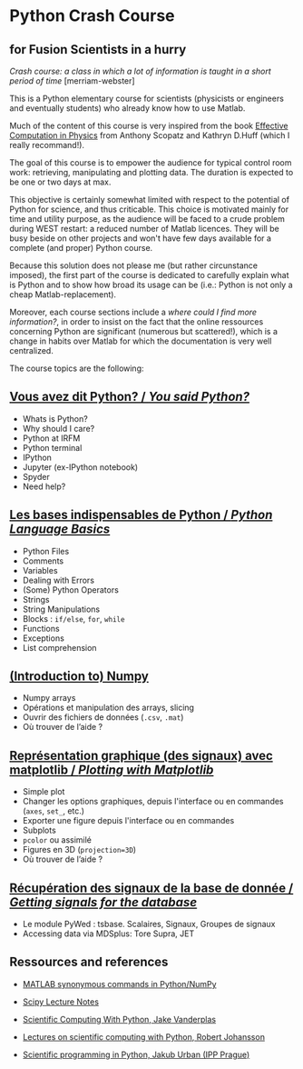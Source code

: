 # Python Crash Course 
## for Fusion Scientists in a hurry

_Crash course: a class in which a lot of information is taught in a short period of time_ [merriam-webster]

This is a Python elementary course for scientists (physicists or engineers and eventually students) who already know how to use Matlab. 

Much of the content of this course is very inspired from the book [Effective Computation in Physics](http://physics.codes/) from Anthony Scopatz and Kathryn D.Huff (which I really recommand!). 
 
The goal of this course is to empower the audience for typical control room work: retrieving, manipulating and plotting data. The duration is expected to be one or two days at max. 

This objective is certainly somewhat limited with respect to the potential of Python for science, and thus criticable. This choice is motivated mainly for time and utility purpose, as the audience will be faced to a crude problem during WEST restart: a reduced number of Matlab licences. They will be busy beside on other projects and won't have few days available for a complete (and proper) Python course. 

Because this solution does not please me (but rather circunstance imposed), the first part of the course is dedicated to carefully explain what is Python and to show how broad its usage can be (i.e.: Python is not only a cheap Matlab-replacement). 

Moreover, each course sections include a _where could I find more information?_, in order to insist on the fact that the online ressources concerning Python are significant (numerous but scattered!), which is a change in habits over Matlab for which the documentation is very well centralized.



The course topics are the following:

## [Vous avez dit Python? / _You said Python?_](http://nbviewer.ipython.org/format/slides/github/jhillairet/Fusion/blob/master/Python_Crash_Course/Slides/1-Introduction_to_Python.ipynb#/)

 - Whats is Python?
 - Why should I care?
 - Python at IRFM
 - Python terminal
 - IPython
 - Jupyter (ex-IPython notebook)
 - Spyder
 - Need help?
 
## [Les bases indispensables de Python / _Python Language Basics_](http://nbviewer.ipython.org/format/slides/github/jhillairet/Fusion/blob/master/Python_Crash_Course/Slides/2-Python_Basics.ipynb#/)

- Python Files
- Comments
- Variables
- Dealing with Errors
- (Some) Python Operators
- Strings
- String Manipulations
- Blocks : `if/else`, `for`, `while`
- Functions
- Exceptions
- List comprehension

## [(Introduction to) Numpy](http://nbviewer.ipython.org/format/slides/github/jhillairet/Fusion/blob/master/Python_Crash_Course/Slides/3-NumPy_Basics.ipynb#/)

- Numpy arrays
- Opérations et manipulation des arrays, slicing
- Ouvrir des fichiers de données (`.csv`, `.mat`)
- Où trouver de l’aide ?


## [Représentation graphique (des signaux) avec matplotlib / _Plotting with Matplotlib_](http://nbviewer.ipython.org/format/slides/github/jhillairet/Fusion/blob/master/Python_Crash_Course/Slides/4-Plotting_Basics.ipynb#/)

- Simple plot
- Changer les options graphiques, depuis l'interface  ou en commandes (`axes`, `set_`, etc.)
- Exporter une figure depuis l'interface ou en commandes
- Subplots
- `pcolor` ou assimilé
- Figures en 3D (`projection=3D`)
- Où trouver de l’aide ?

## [Récupération des signaux de la base de donnée / _Getting signals for the database_](http://nbviewer.ipython.org/format/slides/github/jhillairet/Fusion/blob/master/Python_Crash_Course/Slides/5-Fusion_data.ipynb#/)

- Le module PyWed : tsbase. Scalaires, Signaux, Groupes de signaux
- Accessing data via MDSplus: Tore Supra, JET 


## Ressources and references

- [MATLAB synonymous commands in Python/NumPy](http://mathesaurus.sourceforge.net)
- [Scipy Lecture Notes](http://www.scipy-lectures.org/)

- [Scientific Computing With Python, Jake Vanderplas](http://www.astro.washington.edu/users/vanderplas/Astr599_2014/)
- [Lectures on scientific computing with Python, Robert Johansson](https://github.com/jrjohansson/scientific-python-lectures)
- [Scientific programming in Python, Jakub Urban (IPP Prague)](http://www.pythonic.eu/fjfi/en/index.html)
